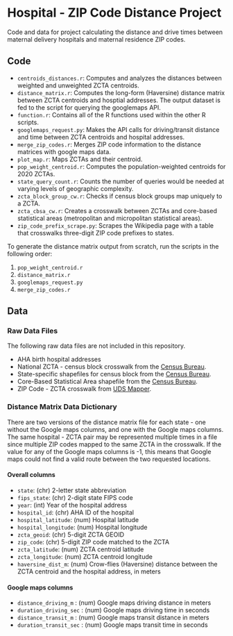 # Hospital - ZIP Code Distance Project

Code and data for project calculating the distance and drive times between maternal delivery hospitals and maternal residence ZIP codes.


## Code

- `centroids_distances.r`: Computes and analyzes the distances between weighted and unweighted ZCTA centroids.
- `distance_matrix.r`: Computes the long-form (Haversine) distance matrix between ZCTA centroids and hosptial addresses. The output dataset is fed to the script for querying the googlemaps API.
- `function.r`: Contains all of the R functions used within the other R scripts.
- `googlemaps_request.py`: Makes the API calls for driving/transit distance and time between ZCTA centroids and hospital addresses.
- `merge_zip_codes.r`: Merges ZIP code information to the distance matrices with google maps data.
- `plot_map.r`: Maps ZCTAs and their centroid.
- `pop_weight_centroid.r`: Computes the population-weighted centroids for 2020 ZCTAs.
- `state_query_count.r`: Counts the number of queries would be needed at varying levels of geographic complexity.
- `zcta_block_group_cw.r`: Checks if census block groups map uniquely to a ZCTA.
- `zcta_cbsa_cw.r`: Creates a crosswalk between ZCTAs and core-based statistical areas (metropolitan and micropolitan statistical areas).
- `zip_code_prefix_scrape.py`: Scrapes the Wikipedia page with a table that crosswalks three-digit ZIP code prefixes to states.

To generate the distance matrix output from scratch, run the scripts in the following order:
1. `pop_weight_centroid.r`
2. `distance_matrix.r`
3. `googlemaps_request.py`
4. `merge_zip_codes.r`

## Data

### Raw Data Files

The following raw data files are not included in this repository.
- AHA birth hospital addresses
- National ZCTA - census block crosswalk from the [Census Bureau](https://www2.census.gov/geo/docs/maps-data/data/rel2020/zcta520/tab20_zcta520_tabblock20_natl.txt).
- State-specific shapefiles for census block from the [Census Bureau](https://www2.census.gov/geo/tiger/TIGER2020/TABBLOCK20/).
- Core-Based Statistical Area shapefile from the [Census Bureau](https://www2.census.gov/geo/tiger/TIGER2020/CBSA/).
- ZIP Code - ZCTA crosswalk from [UDS Mapper](https://udsmapper.org/zip-code-to-zcta-crosswalk/).

### Distance Matrix Data Dictionary

There are two versions of the distance matrix file for each state - one without the Google maps columns, and one with the Google maps columns.
The same hospital - ZCTA pair may be represented multiple times in a file since multiple ZIP codes mapped to the same ZCTA in the crosswalk.
If the value for any of the Google maps columns is -1, this means that Google maps could not find a valid route between the two requested locations.

#### Overall columns
- `state`: (chr) 2-letter state abbreviation 
- `fips_state`: (chr) 2-digit state FIPS code
- `year`: (int) Year of the hospital address
- `hospital_id`: (chr) AHA ID of the hospital
- `hospital_latitude`: (num) Hospital latitude
- `hospital_longitude`: (num) Hospital longitude
- `zcta_geoid`: (chr) 5-digit ZCTA GEOID
- `zip_code`: (chr) 5-digit ZIP code matched to the ZCTA
- `zcta_latitude`: (num) ZCTA centroid latitude
- `zcta_longitude`: (num) ZCTA centroid longitude
- `haversine_dist_m`: (num) Crow-flies (Haversine) distance between the ZCTA centroid and the hospital address, in meters

#### Google maps columns
- `distance_driving_m` : (num) Google maps driving distance in meters
- `duration_driving_sec` : (num) Google maps driving time in seconds
- `distance_transit_m` : (num) Google maps transit distance in meters
- `duration_transit_sec` : (num) Google maps transit time in seconds

